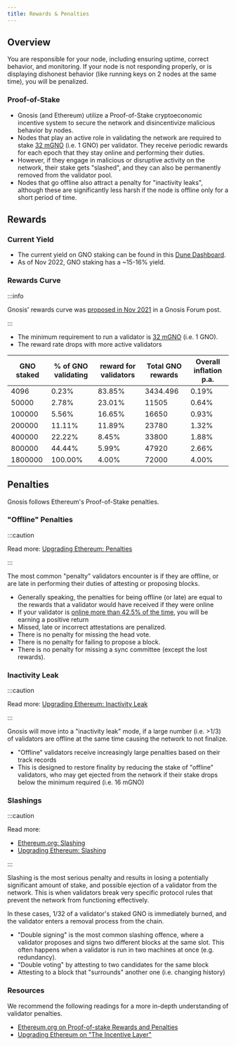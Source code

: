 ```yaml
---
title: Rewards & Penalties
---
```


## Overview

You are responsible for your node, including ensuring uptime, correct behavior, and monitoring. If your node is not responding properly, or is displaying dishonest behavior (like running keys on 2 nodes at the same time), you will be penalized.

### Proof-of-Stake
- Gnosis (and Ethereum) utilize a Proof-of-Stake cryptoeconomic incentive system to secure the network and disincentivize malicious behavior by nodes. 
- Nodes that play an active role in validating the network are required to stake [32 mGNO](../../about/tokens/gno.md) (i.e. 1 GNO) per validator. They receive periodic rewards for each epoch that they stay online and performing their duties. 
- However, if they engage in malicious or disruptive activity on the network, their stake gets "slashed", and they can also be permanently removed from the validator pool. 
- Nodes that go offline also attract a penalty for "inactivity leaks", although these are significantly less harsh if the node is offline only for a short period of time. 

## Rewards
### Current Yield

- The current yield on GNO staking can be found in this [Dune Dashboard](https://dune.xyz/maxaleks/Gnosis-Beacon-Chain-\(Deposits\)). 
- As of Nov 2022, GNO staking has a ~15-16% yield. 

### Rewards Curve

:::info

Gnosis' rewards curve was [proposed in Nov 2021](https://forum.gnosis.io/t/launch-parameters-for-gnosis-beacon-chain-gbc/2200) in a Gnosis Forum post. 

:::

- The minimum requirement to run a validator is [32 mGNO](/about/tokens/gno) (i.e. 1 GNO).  
- The reward rate drops with more active validators

| GNO staked | % of GNO validating | reward for validators | Total GNO rewards | Overall inflation p.a. |
| ---------- | ------------------- | --------------------- | ----------------- | ---------------------- |
| 4096       | 0.23%               | 83.85%                | 3434.496          | 0.19%                  |
| 50000      | 2.78%               | 23.01%                | 11505             | 0.64%                  |
| 100000     | 5.56%               | 16.65%                | 16650             | 0.93%                  |
| 200000     | 11.11%              | 11.89%                | 23780             | 1.32%                  |
| 400000     | 22.22%              | 8.45%                 | 33800             | 1.88%                  |
| 800000     | 44.44%              | 5.99%                 | 47920             | 2.66%                  |
| 1800000    | 100.00%             | 4.00%                 | 72000             | 4.00%                  |

## Penalties

Gnosis follows Ethereum's Proof-of-Stake penalties.

### "Offline" Penalties

:::caution

Read more: [Upgrading Ethereum: Penalties](https://eth2book.info/bellatrix/part2/incentives/penalties/) 

:::

The most common "penalty" validators encounter is if they are offline, or are late in performing their duties of attesting or proposing blocks. 

- Generally speaking, the penalties for being offline (or late) are equal to the rewards that a validator would have received if they were online
- If your validator is [online more than 42.5% of the time](https://eth2book.info/bellatrix/part2/incentives/penalties/#attestation-penalties), you will be earning a positive return
- Missed, late or incorrect attestations are penalized.
- There is no penalty for missing the head vote.
- There is no penalty for failing to propose a block.
- There is no penalty for missing a sync committee (except the lost rewards).
### Inactivity Leak

:::caution

Read more:  [Upgrading Ethereum: Inactivity Leak](https://eth2book.info/bellatrix/part2/incentives/inactivity/)

:::

Gnosis will move into a "inactivity leak" mode, if a large number (i.e. >1/3) of validators are offline at the same time causing the network to not finalize. 

- "Offline" validators receive increasingly large penalties based on their track records
- This is designed to restore finality by reducing the stake of "offline" validators, who may get ejected from the network if their stake drops below the minimum required (i.e. 16 mGNO)
### Slashings

:::caution

Read more:
- [Ethereum.org: Slashing](https://ethereum.org/en/developers/docs/consensus-mechanisms/pos/rewards-and-penalties/#slashing)
- [Upgrading Ethereum: Slashing](https://eth2book.info/bellatrix/part2/incentives/slashing/)

:::

Slashing is the most serious penalty and results in losing a potentially significant amount of stake, and possible ejection of a validator from the network. This is when validators break very specific protocol rules that prevent the network from functioning effectively. 

In these cases, 1/32 of a validator's staked GNO is immediately burned, and the validator enters a removal process from the chain. 

- "Double signing" is the most common slashing offence, where a validator proposes and signs two different blocks at the same slot. This often happens when a validator is run in two machines at once (e.g. redundancy). 
- "Double voting" by attesting to two candidates for the same block
- Attesting to a block that "surrounds" another one (i.e. changing history)
### Resources

We recommend the following readings for a more in-depth understanding of validator penalties. 

- [Ethereum.org on Proof-of-stake Rewards and Penalties](https://ethereum.org/en/developers/docs/consensus-mechanisms/pos/rewards-and-penalties/)
- [Upgrading Ethereum on "The Incentive Layer"](https://eth2book.info/bellatrix/part2/incentives/)